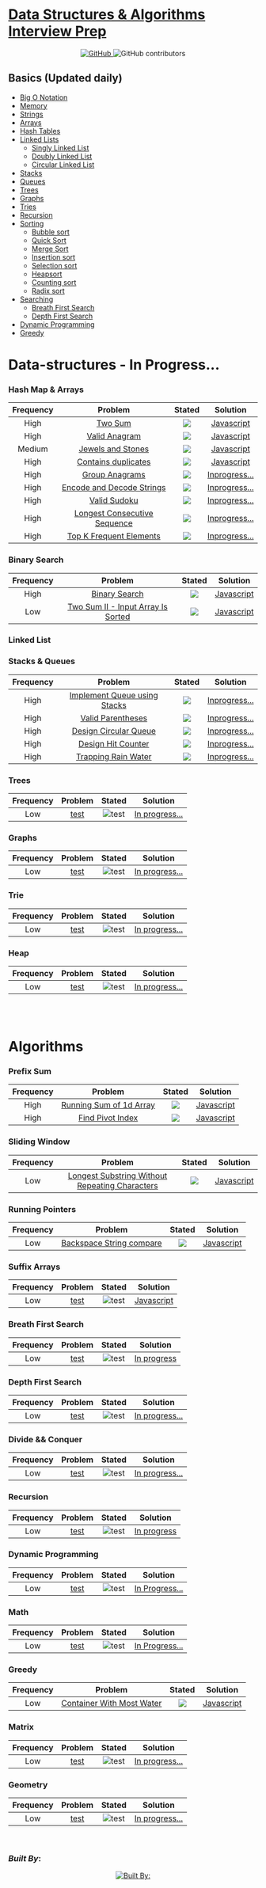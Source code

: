 # [Data Structures & Algorithms Interview Prep](https://github.com/RWambui/Data-structure-Interview-prep-JS) 
<p align="center">    
    <a href="/LICENSE">
        <img alt="GitHub" src="https://img.shields.io/badge/license-MIT-blue.svg">
    </a>
    <a>
        <img alt="GitHub contributors" src="https://img.shields.io/badge/PRs-welcome-brightgreen.svg">
    </a>    
</p>

##  Basics (Updated daily)
* [Big O Notation](https://github.com/RWambui/Data-structure-Interview-prep-JS/tree/main/src/bigO-cheat-sheet/BIGO.md)
* [Memory]()
* [Strings](https://github.com/RWambui/Data-structure-Interview-prep-JS/blob/main/src/data-structures/strings/STRINGS.md)
* [Arrays](https://github.com/RWambui/Data-structure-Interview-prep-JS/blob/main/src/data-structures/arrays/ARRAYS.md)
* [Hash Tables](https://github.com/RWambui/Data-structure-Interview-prep-JS/blob/main/src/data-structures/hash-tables/HASHTABLES.md)
* [Linked Lists](https://github.com/RWambui/Data-structure-Interview-prep-JS/blob/main/src/data-structures/linked-lists/LINKEDLISTS.md)
    * [Singly Linked List]()
    * [Doubly Linked List]()
    * [Circular Linked List]()
* [Stacks](https://github.com/RWambui/Data-structure-Interview-prep-JS/blob/main/src/data-structures/stacks/STACK.md)
* [Queues](https://github.com/RWambui/Data-structure-Interview-prep-JS/blob/main/src/data-structures/queues/QUEUES.md)
* [Trees](https://github.com/RWambui/Data-structure-Interview-prep-JS/blob/main/src/data-structures/trees/TREES.md)
* [Graphs](https://github.com/RWambui/Data-structure-Interview-prep-JS/blob/main/src/data-structures/graphs/GRAPHS.md)
* [Tries](https://github.com/RWambui/Data-structure-Interview-prep-JS/blob/main/src/data-structures/trie/TRIES.md)
* [Recursion]()
* [Sorting]()
  * [Bubble sort]()
  * [Quick Sort]()
  * [Merge Sort]()
  * [Insertion sort]()
  * [Selection sort]()
  * [Heapsort]()
  * [Counting sort]()
  * [Radix sort]()
* [Searching]()
    * [Breath First Search]()
    * [Depth First Search]()
* [Dynamic Programming]()
* [Greedy](https://github.com/RWambui/Data-structure-Interview-prep-JS/blob/main/src/algorithms/greedy/GREEDY.md)

# Data-structures  - In Progress...

### Hash Map & Arrays
| Frequency |                                            Problem                                           |                                   Stated                                  |                                                        Solution                                                        |
|:---------:|:--------------------------------------------------------------------------------------------:|:-------------------------------------------------------------------------:|:----------------------------------------------------------------------------------------------------------------------:|
|    High   |                       [Two Sum](https://leetcode.com/problems/two-sum/)                      | ![](https://img.shields.io/static/v1?label=&message=Easy&color=darkgreen) |        [Javascript](https://github.com/RWambui/Data-structure-JS-and-Psuedo/blob/main/src/leetcode/1.TwoSum.js)        |
|    High   |                 [Valid Anagram](https://leetcode.com/problems/valid-anagram/)                | ![](https://img.shields.io/static/v1?label=&message=Easy&color=darkgreen) |    [Javascript](https://github.com/RWambui/Data-structure-JS-and-Psuedo/blob/main/src/leetcode/242.ValidAnagram.js)    |
|   Medium  |            [Jewels and Stones ](https://leetcode.com/problems/jewels-and-stones/)            | ![](https://img.shields.io/static/v1?label=&message=Easy&color=darkgreen) |  [Javascript](https://github.com/RWambui/Data-structure-JS-and-Psuedo/blob/main/src/leetcode/771.Jewels-and-Stones.js) |
|    High   |           [Contains duplicates](https://leetcode.com/problems/contains-duplicate/)           |  ![](https://img.shields.io/static/v1?label=&message=Medium&color=orange) | [Javascript](https://github.com/RWambui/Data-structure-JS-and-Psuedo/blob/main/src/leetcode/217.Contains-Duplicate.js) |
|    High   |                [Group Anagrams](https://leetcode.com/problems/group-anagrams/)               |  ![](https://img.shields.io/static/v1?label=&message=Medium&color=orange) |                                                    [Inprogress...]()                                                   |
|    High   |     [Encode and Decode Strings](https://leetcode.com/problems/encode-and-decode-strings/)    | ![](https://img.shields.io/static/v1?label=&message=Premium&color=orange) |                                                    [Inprogress...]()                                                   |
|    High   |                 [Valid Sudoku ](https://leetcode.com/problems/valid-sudoku/)                 | ![](https://img.shields.io/static/v1?label=&message=Premium&color=orange) |                                                    [Inprogress...]()                                                   |
|    High   | [Longest Consecutive Sequence ](https://leetcode.com/problems/longest-consecutive-sequence/) | ![](https://img.shields.io/static/v1?label=&message=Premium&color=orange) |                                                    [Inprogress...]()                                                   |
|    High   |       [Top K Frequent Elements](https://leetcode.com/problems/top-k-frequent-elements/)      | ![](https://img.shields.io/static/v1?label=&message=Premium&color=orange) |                                                    [Inprogress...]()                                                   |



  ### Binary Search
| Frequency |                                                Problem                                                |                                   Stated                                  |                                                               Solution                                                              |
|:---------:|:-----------------------------------------------------------------------------------------------------:|:-------------------------------------------------------------------------:|:-----------------------------------------------------------------------------------------------------------------------------------:|
|    High   |                     [Binary Search](https://leetcode.com/problems/binary-search/)                     | ![](https://img.shields.io/static/v1?label=&message=Easy&color=darkgreen) |          [Javascript](https://github.com/RWambui/Data-structure-JS-and-Psuedo/blob/main/src/leetcode/704.Binary-Search.js)          |
|    Low    | [Two Sum II - Input Array Is Sorted](https://leetcode.com/problems/two-sum-ii-input-array-is-sorted/) |  ![](https://img.shields.io/static/v1?label=&message=Medium&color=orange) | [Javascript](https://github.com/RWambui/Data-structure-JS-and-Psuedo/blob/main/src/leetcode/167.Two-SumII-Input-Array-Is-Sorted.js) |


  ### Linked List

  ### Stacks & Queues
| Frequency |                                           Problem                                           |                                   Stated                                  |      Solution     |
|:---------:|:-------------------------------------------------------------------------------------------:|:-------------------------------------------------------------------------:|:-----------------:|
|    High   | [Implement Queue using Stacks](https://leetcode.com/problems/implement-queue-using-stacks/) | ![](https://img.shields.io/static/v1?label=&message=Easy&color=darkgreen) | [Inprogress...]() |
|    High   |            [Valid Parentheses](https://leetcode.com/problems/valid-parentheses/)            | ![](https://img.shields.io/static/v1?label=&message=Easy&color=darkgreen) | [Inprogress...]() |
|    High   |        [Design Circular Queue](https://leetcode.com/problems/design-circular-queue/)        | ![](https://img.shields.io/static/v1?label=&message=Easy&color=darkgreen) | [Inprogress...]() |
|    High   |           [Design Hit Counter](https://leetcode.com/problems/design-hit-counter/)           | ![](https://img.shields.io/static/v1?label=&message=Premium&color=orange) | [Inprogress...]() |
|    High   |          [Trapping Rain Water](https://leetcode.com/problems/trapping-rain-water/)          |  ![](https://img.shields.io/static/v1?label=&message=Hard&color=darkred)  | [Inprogress...]() |

  ### Trees
| Frequency |                              Problem                             |                                   Stated                                   |      Solution      |
|:---------:|:----------------------------------------------------------------:|:--------------------------------------------------------------------------:|:------------------:|
|    Low    | [test](https://leetcode.com/problems/container-with-most-water/) | ![test](https://img.shields.io/static/v1?label=&message=test&color=orange) | [In progress...]() |

  ### Graphs
| Frequency |                              Problem                             |                                   Stated                                   |      Solution      |
|:---------:|:----------------------------------------------------------------:|:--------------------------------------------------------------------------:|:------------------:|
|    Low    | [test](https://leetcode.com/problems/container-with-most-water/) | ![test](https://img.shields.io/static/v1?label=&message=test&color=orange) | [In progress...]() |

  ### Trie
| Frequency |                              Problem                             |                                   Stated                                   |      Solution      |
|:---------:|:----------------------------------------------------------------:|:--------------------------------------------------------------------------:|:------------------:|
|    Low    | [test](https://leetcode.com/problems/container-with-most-water/) | ![test](https://img.shields.io/static/v1?label=&message=test&color=orange) | [In progress...]() |

  ### Heap
| Frequency |                              Problem                             |                                   Stated                                   |      Solution      |
|:---------:|:----------------------------------------------------------------:|:--------------------------------------------------------------------------:|:------------------:|
|    Low    | [test](https://leetcode.com/problems/container-with-most-water/) | ![test](https://img.shields.io/static/v1?label=&message=test&color=orange) | [In progress...]() |
<br>
<br>

# Algorithms

  ### Prefix Sum
| Frequency |                                      Problem                                      |                                  Stated                                  |                                                         Solution                                                         |
|:---------:|:---------------------------------------------------------------------------------:|:------------------------------------------------------------------------:|:------------------------------------------------------------------------------------------------------------------------:|
|    High   | [Running Sum of 1d Array](https://leetcode.com/problems/running-sum-of-1d-array/) | ![](https://img.shields.io/static/v1?label=&message=Medium&color=orange) | [Javascript](https://github.com/RWambui/Data-structure-JS-and-Psuedo/blob/main/src/leetcode/1480.RunningSumof1dArray.js) |
|    High   |        [Find Pivot Index](https://leetcode.com/problems/find-pivot-index/)        | ![](https://img.shields.io/static/v1?label=&message=Medium&color=orange) | [Javascript](https://github.com/RWambui/Data-structure-Interview-prep-JS/blob/main/src/leetcode/724.Find-Pivot-Index.js) |


  ### Sliding Window
| Frequency |                                                             Problem                                                             |                                  Stated                                  |                                                                   Solution                                                                   |
|:---------:|:-------------------------------------------------------------------------------------------------------------------------------:|:------------------------------------------------------------------------:|:--------------------------------------------------------------------------------------------------------------------------------------------:|
|    Low    | [Longest Substring Without Repeating Characters](https://leetcode.com/problems/longest-substring-without-repeating-characters/) | ![](https://img.shields.io/static/v1?label=&message=Medium&color=orange) | [Javascript](https://github.com/RWambui/Data-structure-JS-and-Psuedo/blob/main/src/leetcode/3.LongestSubstringWithoutRepeatingCharacters.js) |

  ### Running Pointers
| Frequency |                                        Problem                                       |                                   Stated                                  |                                                           Solution                                                           |
|:---------:|:------------------------------------------------------------------------------------:|:-------------------------------------------------------------------------:|:----------------------------------------------------------------------------------------------------------------------------:|
|    Low    | [Backspace String compare ](https://leetcode.com/problems/backspace-string-compare/) | ![](https://img.shields.io/static/v1?label=&message=Easy&color=darkgreen) | [Javascript](https://github.com/RWambui/Data-structure-JS-and-Psuedo/blob/main/src/leetcode/844-Backspace-String-Compare.js) |

  ### Suffix Arrays
| Frequency |                              Problem                             |                                   Stated                                   |                                                          Solution                                                         |
|:---------:|:----------------------------------------------------------------:|:--------------------------------------------------------------------------:|:-------------------------------------------------------------------------------------------------------------------------:|
|    Low    | [test](https://leetcode.com/problems/container-with-most-water/) | ![test](https://img.shields.io/static/v1?label=&message=test&color=orange) | [Javascript](https://github.com/RWambui/Data-structure-JS-and-Psuedo/blob/main/src/leetcode/11.ContainerWithMostWater.js) |
  ### Breath First Search
| Frequency |                              Problem                             |                                   Stated                                   |     Solution    |
|:---------:|:----------------------------------------------------------------:|:--------------------------------------------------------------------------:|:---------------:|
|    Low    | [test](https://leetcode.com/problems/container-with-most-water/) | ![test](https://img.shields.io/static/v1?label=&message=test&color=orange) | [In progress]() |
  ### Depth First Search
| Frequency |                              Problem                             |                                   Stated                                   |      Solution      |
|:---------:|:----------------------------------------------------------------:|:--------------------------------------------------------------------------:|:------------------:|
|    Low    | [test](https://leetcode.com/problems/container-with-most-water/) | ![test](https://img.shields.io/static/v1?label=&message=test&color=orange) | [In progress...]() |
  ### Divide && Conquer
| Frequency |                              Problem                             |                                   Stated                                   |      Solution      |
|:---------:|:----------------------------------------------------------------:|:--------------------------------------------------------------------------:|:------------------:|
|    Low    | [test](https://leetcode.com/problems/container-with-most-water/) | ![test](https://img.shields.io/static/v1?label=&message=test&color=orange) | [In progress...]() |
  ### Recursion
| Frequency |                              Problem                             |                                   Stated                                   |     Solution    |
|:---------:|:----------------------------------------------------------------:|:--------------------------------------------------------------------------:|:---------------:|
|    Low    | [test](https://leetcode.com/problems/container-with-most-water/) | ![test](https://img.shields.io/static/v1?label=&message=test&color=orange) | [In progress]() |
  ### Dynamic Programming 
| Frequency |                              Problem                             |                                   Stated                                   |      Solution      |
|:---------:|:----------------------------------------------------------------:|:--------------------------------------------------------------------------:|:------------------:|
|    Low    | [test](https://leetcode.com/problems/container-with-most-water/) | ![test](https://img.shields.io/static/v1?label=&message=test&color=orange) | [In Progress...]() |
  ### Math 
| Frequency |                              Problem                             |                                   Stated                                   |      Solution      |
|:---------:|:----------------------------------------------------------------:|:--------------------------------------------------------------------------:|:------------------:|
|    Low    | [test](https://leetcode.com/problems/container-with-most-water/) | ![test](https://img.shields.io/static/v1?label=&message=test&color=orange) | [In Progress...]() |
  ### Greedy
| Frequency |                                        Problem                                        |                                 Stated                                 |                                                          Solution                                                         |
|:---------:|:-------------------------------------------------------------------------------------:|:----------------------------------------------------------------------:|:-------------------------------------------------------------------------------------------------------------------------:|
|    Low    | [Container With Most Water](https://leetcode.com/problems/container-with-most-water/) | ![](https://img.shields.io/static/v1?label=&message=test&color=orange) | [Javascript](https://github.com/RWambui/Data-structure-JS-and-Psuedo/blob/main/src/leetcode/11.ContainerWithMostWater.js) |

  ### Matrix
| Frequency |                              Problem                             |                                   Stated                                   |                                                            Solution                                                           |
|:---------:|:----------------------------------------------------------------:|:--------------------------------------------------------------------------:|:-----------------------------------------------------------------------------------------------------------------------------:|
|    Low    | [test](https://leetcode.com/problems/container-with-most-water/) | ![test](https://img.shields.io/static/v1?label=&message=test&color=orange) | [In progress...](https://github.com/RWambui/Data-structure-JS-and-Psuedo/blob/main/src/leetcode/11.ContainerWithMostWater.js) |

  ### Geometry
| Frequency |                              Problem                             |                                   Stated                                   |      Solution      |
|:---------:|:----------------------------------------------------------------:|:--------------------------------------------------------------------------:|:------------------:|
|    Low    | [test](https://leetcode.com/problems/container-with-most-water/) | ![test](https://img.shields.io/static/v1?label=&message=test&color=orange) | [In progress...]() |


<br>

### _Built By_:
<div align="center">
<a href="https://github.com/RWambui">
<img src="https://camo.githubusercontent.com/4a13e25511b2461c8c9e7130a03223bb376e9211a4ba3089c1c750f2ab8c115e/68747470733a2f2f696d672e736869656c64732e696f2f7374617469632f76313f7374796c653d666f722d7468652d6261646765266d6573736167653d436f64654d75736525453225414425393026636f6c6f723d626c61636b266c6f676f3d436f6465266c6f676f436f6c6f723d464646464646266c6162656c3d" alt="Built By:" data-canonical-src="https://img.shields.io/static/v1?style=for-the-badge&amp;message=CodeMuse%E2%AD%90&amp;color=black&amp;logo=Code&amp;logoColor=FFFFFF&amp;label=" style="max-width: 100%;" />
</a>
</div>